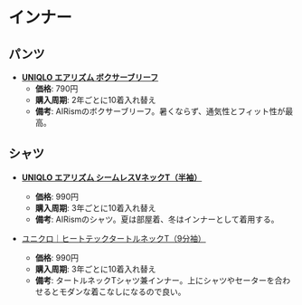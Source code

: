インナー
====

パンツ
----

- [**UNIQLO エアリズム ボクサーブリーフ**](http://www.uniqlo.com/jp/store/goods/162859-09)
  - **価格**: 790円
  - **購入周期**: 2年ごとに10着入れ替え
  - **備考**: AIRismのボクサーブリーフ。暑くならず、通気性とフィット性が最高。

シャツ
----

- [**UNIQLO エアリズム シームレスVネックT（半袖）**](http://www.uniqlo.com/jp/store/goods/170947)
  - **価格**: 990円
  - **購入周期**: 3年ごとに10着入れ替え
  - **備考**: AIRismのシャツ。夏は部屋着、冬はインナーとして着用する。

- [ユニクロ｜ヒートテックタートルネックT（9分袖）](http://www.uniqlo.com/jp/store/goods/400222-09)
  - **価格**: 990円
  - **購入周期**: 3年ごとに10着入れ替え
  - **備考**: タートルネックTシャツ兼インナー。上にシャツやセーターを合わせるとモダンな着こなしになるので良い。
